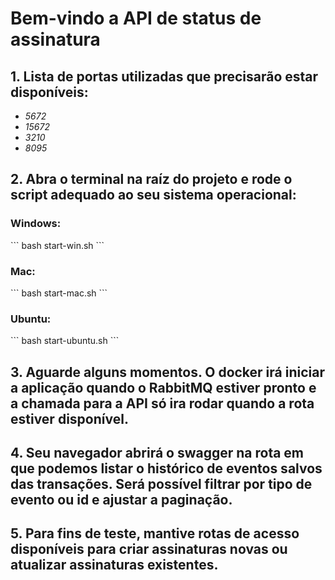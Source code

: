 <h1>Bem-vindo a API de status de assinatura</h1>

<h2>1. Lista de portas utilizadas que precisarão estar disponíveis:</h2>

- *5672*
- *15672*
- *3210*
- *8095*

<h2>2. Abra o terminal na raíz do projeto e rode o script adequado ao seu sistema operacional:</h2>

<h3>Windows:</h3>
```
bash start-win.sh
```

<h3>Mac:</h3>
```
bash start-mac.sh
```

<h3>Ubuntu:</h3>
```
bash start-ubuntu.sh
```

<h2>3. Aguarde alguns momentos. O docker irá iniciar a aplicação quando o RabbitMQ estiver pronto e a chamada para a API
só ira rodar quando a rota estiver disponível.</h2>

<h2>4. Seu navegador abrirá o swagger na rota em que podemos listar o histórico de eventos salvos das transações. Será
possível filtrar por tipo de evento ou id e ajustar a paginação.</h2>

<h2>5. Para fins de teste, mantive rotas de acesso disponíveis para criar assinaturas novas ou atualizar assinaturas
existentes.</h2>